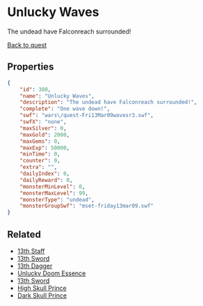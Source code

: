 # Unlucky Waves

The undead have Falconreach surrounded!

[Back to quest](../quests.md)

## Properties

```json
{
    "id": 380,
    "name": "Unlucky Waves",
    "description": "The undead have Falconreach surrounded!",
    "complete": "One wave down!",
    "swf": "wars\/quest-Fri13Mar09wavesr3.swf",
    "swfX": "none",
    "maxSilver": 0,
    "maxGold": 2000,
    "maxGems": 0,
    "maxExp": 50000,
    "minTime": 0,
    "counter": 0,
    "extra": "",
    "dailyIndex": 0,
    "dailyReward": 0,
    "monsterMinLevel": 0,
    "monsterMaxLevel": 99,
    "monsterType": "undead",
    "monsterGroupSwf": "mset-friday13mar09.swf"
}
```

## Related

- [13th Staff](../items/496-13th-staff.md)
- [13th Sword](../items/497-13th-sword.md)
- [13th Dagger](../items/498-13th-dagger.md)
- [Unlucky Doom Essence](../items/913-unlucky-doom-essence.md)
- [13th Sword](../items/2322-13th-sword.md)
- [High Skull Prince](../items/3213-high-skull-prince.md)
- [Dark Skull Prince](../items/3214-dark-skull-prince.md)

